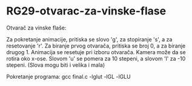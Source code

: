 # RG29-otvarac-za-vinske-flase
Otvarač za vinske flaše:

Za pokretanje animacije, pritiska se slovo 'g', za stopiranje 's', a za resetovanje 'r'.
Za biranje prvog otvarača, pritiska se broj 0, a za biranje drugog 1. Animacija se resetuje pri izboru otvarača.
Kamera može da se rotira oko x-ose. Slovom 'u' se pomera za 10 stepeni, a slovom 'l' za -10 stepeni.
(Slova mogu biti i velika i mala)

Pokretanje programa:
gcc final.c -lglut -lGL -lGLU
